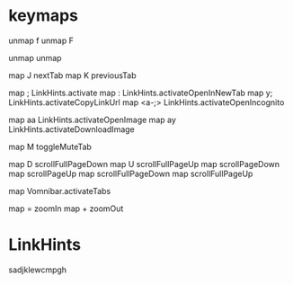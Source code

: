 # keymaps 

unmap f
unmap F

unmap <a-f>
unmap <a-m>


map J nextTab
map K previousTab

map ; LinkHints.activate
map : LinkHints.activateOpenInNewTab
map y; LinkHints.activateCopyLinkUrl
map <a-;> LinkHints.activateOpenIncognito

map aa LinkHints.activateOpenImage
map ay LinkHints.activateDownloadImage

map M toggleMuteTab

map D scrollFullPageDown
map U scrollFullPageUp
map <c-d> scrollPageDown
map <c-u> scrollPageUp
map <c-f> scrollFullPageDown
map <c-b> scrollFullPageUp


map <c-p> Vomnibar.activateTabs

map = zoomIn
map + zoomOut




# LinkHints 
sadjklewcmpgh
